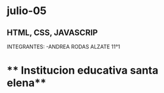 # julio-05
## HTML, CSS, JAVASCRIP

INTEGRANTES:
-ANDREA RODAS ALZATE 11°1
# ** Institucion educativa santa elena**
